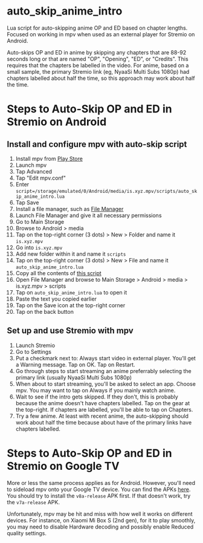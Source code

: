 # auto_skip_anime_intro
Lua script for auto-skipping anime OP and ED based on chapter lengths. Focused on working in mpv when used as an external player for Stremio on Android.

Auto-skips OP and ED in anime by skipping any chapters that are 88-92 seconds long or that are named "OP", "Opening", "ED", or "Credits".
This requires that the chapters be labelled in the video. For anime, based on a small sample, the primary Stremio link (eg, NyaaSi Multi Subs 1080p)
had chapters labelled about half the time, so this approach may work about half the time.

# Steps to Auto-Skip OP and ED in Stremio on Android
## Install and configure mpv with auto-skip script
1. Install mpv from [Play Store](https://play.google.com/store/apps/details?id=is.xyz.mpv)
2. Launch mpv
3. Tap Advanced
4. Tap "Edit mpv.conf"
5. Enter `script=/storage/emulated/0/Android/media/is.xyz.mpv/scripts/auto_skip_anime_intro.lua`
6. Tap Save
7. Install a file manager, such as [File Manager](https://play.google.com/store/apps/details?id=com.alphainventor.filemanager)
8. Launch File Manager and give it all necessary permissions
9. Go to Main Storage
10. Browse to Android > media
11. Tap on the top-right corner (3 dots) > New > Folder and name it `is.xyz.mpv`
12. Go into `is.xyz.mpv`
13. Add new folder within it and name it `scripts`
14. Tap on the top-right corner (3 dots) > New > File and name it `auto_skip_anime_intro.lua`
15. Copy all the contents of [this script](https://raw.githubusercontent.com/bluelight773/auto_skip_anime_intro/refs/heads/main/auto_skip_anime_intro.lua)
16. Open File Manager and browse to Main Storage > Android > media > is.xyz.mpv > scripts
17. Tap on `auto_skip_anime_intro.lua` to open it
18. Paste the text you copied earlier
19. Tap on the Save icon at the top-right corner
20. Tap on the back button

## Set up and use Stremio with mpv
1. Launch Stremio
2. Go to Settings
3. Put a checkmark next to: Always start video in external player. You'll get a Warning message. Tap on OK. Tap on Restart.
4. Go through steps to start streaming an anime preferrably selecting the primary link (usually NyaaSi Multi Subs 1080p)
5. When about to start streaming, you'll be asked to select an app. Choose mpv. You may want to tap on Always if you mainly watch anime.
6. Wait to see if the intro gets skipped. If they don't, this is probably because the anime doesn't have chapters labelled. Tap on the gear at the top-right. If chapters are labelled, you'll be able to tap on Chapters.
7. Try a few anime. At least with recent anime, the auto-skipping should work about half the time because about have of the primary links have chapters labelled.


# Steps to Auto-Skip OP and ED in Stremio on Google TV
More or less the same process applies as for Android. However, you'll need to sideload mpv onto your Google TV device.
You can find the APKs [here](https://github.com/mpv-android/mpv-android/releases). 
You should try to install the `v8a-release` APK first. If that doesn't work, try the `v7a-release` APK. 

Unfortunately, mpv may be hit and miss with how well it works on different devices. For instance, on Xiaomi Mi Box S (2nd gen),
for it to play smoothly, you may need to disable Hardware decoding and possibly enable Reduced quality settings.
